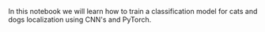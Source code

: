 In this notebook we will learn how to train a classification model for cats and dogs localization using CNN's and PyTorch.

